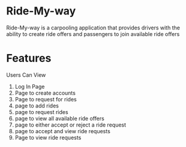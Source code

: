 # Ride-My-way
Ride-My-way is a carpooling application that provides drivers with the ability to create ride offers and passengers to join available ride offers

# Features
Users Can View

1. Log In Page
2. Page to create accounts
3. Page to request for rides
4. page to add rides
5. page to request rides
6. page to view all available ride offers
7. page to either accept or reject a ride request
8. page to accept and view ride requests
9. Page to view ride requests
